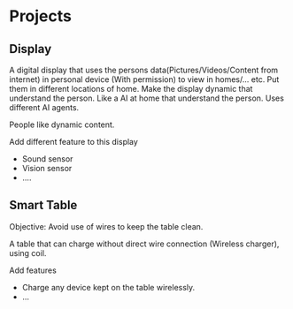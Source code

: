 # Projects

## Display

A digital display that uses the persons data(Pictures/Videos/Content from internet) in personal device (With permission) to view in homes/... etc. Put them in different locations of home. 
Make the display dynamic that understand the person. Like a AI at home that understand the person. Uses different AI agents. 

People like dynamic content.

Add different feature to this display

- Sound sensor
- Vision sensor
- ....

## Smart Table

Objective:
Avoid use of wires to keep the table clean. 

A table that can charge without direct wire connection (Wireless charger), using coil.

Add features

- Charge any device kept on the table wirelessly.
- ...
